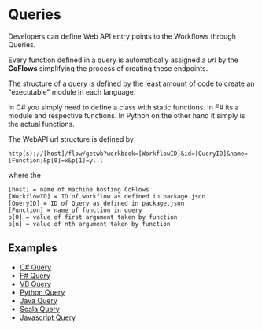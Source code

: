 Queries
===

Developers can define Web API entry points to the Workflows through Queries.

Every function defined in a query is automatically assigned a _url_ by the **CoFlows** simplifying the process of creating these endpoints.

The structure of a query is defined by the least amount of code to create an "executable" module in each language.

In C# you simply need to define a class with static functions. In F# its a module and respective functions. In Python on the other hand it simply is the actual functions.

The WebAPI url structure is defined by

 
    http(s)://[host]/flow/getwb?workbook=[WorkflowID]&id=[QueryID]&name=[Function]&p[0]=x&p[1]=y...

where the

    [host] = name of machine hosting CoFlows
    [WorkflowID] = ID of workflow as defined in package.json
    [QueryID] = ID of Query as defined in package.json
    [Function] = name of function in query
    p[0] = value of first argument taken by function
    p[n] = value of nth argument taken by function

## Examples
* [C# Query](Cs.md "C# Query")
* [F# Query](Fs.md "F# Query")
* [VB Query](Vb.md "VB Query")
* [Python Query](Python.md "Python Query")
* [Java Query](Java.md "Java Query")
* [Scala Query](Scala.md "Scala Query")
* [Javascript Query](Javascript.md "Javascript Query")
